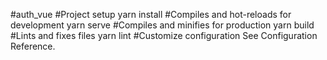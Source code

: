 #auth_vue
#Project setup
yarn install
#Compiles and hot-reloads for development
yarn serve
#Compiles and minifies for production
yarn build
#Lints and fixes files
yarn lint
#Customize configuration
See Configuration Reference.
